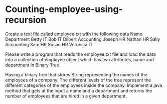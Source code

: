 # Counting-employee-using-recursion

Create a text file called employee.txt  with the following data
Name 	    Department
Betty 	  IT
Bob 	    IT
Dilbert   Accounting
Joseph 	  HR
Nathan 	  HR
Sally 	  Accounting
Sam 	    HR
Susan 	  HR
Veronica 	IT

Please write a program that reads the employee.txt file and load the data into
a collection of employee object  which has two attributes, name and department in Binary Tree. 

Having a binary tree that stores String representing the names of the employees of 
a company. The different levels of the tree represent the different categories of the employees 
inside the company. Implement a java method that gets at the input a name and a department and 
returns the number of employees that are hired in a given department. 
